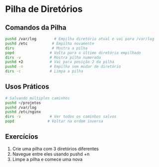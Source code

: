 # Pilha de Diretórios 

## Comandos da Pilha

```bash
pushd /var/log        # Empilha diretório atual e vai para /var/log
pushd /etc           # Empilha novamente
dirs                 # Mostra a pilha
popd                # Volta para o último diretório empilhado
dirs -v             # Mostra pilha numerada
pushd +2            # Vai para posição 2 da pilha
pushd -n            # Empilha sem mudar de diretório
dirs -c             # Limpa a pilha
```

## Usos Práticos

```bash
# Salvando múltiplos caminhos
pushd ~/projetos
pushd /var/log
pushd /etc/nginx
dirs -v             # Ver todos os caminhos salvos
popd               # Voltar na ordem inversa
```

## Exercícios

1. Crie uma pilha com 3 diretórios diferentes
2. Navegue entre eles usando pushd +n
3. Limpe a pilha e comece uma nova